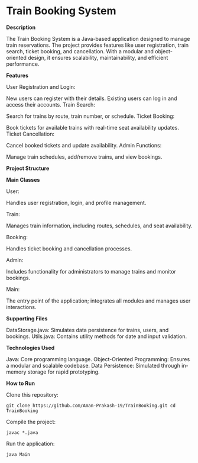 # **Train Booking System**

**Description**

The Train Booking System is a Java-based application designed to manage train reservations. The project provides features like user registration, train search, ticket booking, and cancellation. With a modular and object-oriented design, it ensures scalability, maintainability, and efficient performance.

**Features**

User Registration and Login:

New users can register with their details.
Existing users can log in and access their accounts.
Train Search:

Search for trains by route, train number, or schedule.
Ticket Booking:

Book tickets for available trains with real-time seat availability updates.
Ticket Cancellation:

Cancel booked tickets and update availability.
Admin Functions:

Manage train schedules, add/remove trains, and view bookings.

**Project Structure**

**Main Classes**

User:

Handles user registration, login, and profile management.

Train:

Manages train information, including routes, schedules, and seat availability.

Booking:

Handles ticket booking and cancellation processes.

Admin:

Includes functionality for administrators to manage trains and monitor bookings.

Main:

The entry point of the application; integrates all modules and manages user interactions.

**Supporting Files**

DataStorage.java: Simulates data persistence for trains, users, and bookings.
Utils.java: Contains utility methods for date and input validation.

**Technologies Used**

Java: Core programming language.
Object-Oriented Programming: Ensures a modular and scalable codebase.
Data Persistence: Simulated through in-memory storage for rapid prototyping.

**How to Run**

Clone this repository:

`git clone https://github.com/Aman-Prakash-19/TrainBooking.git
cd TrainBooking`

Compile the project:

`javac *.java`

Run the application:

`java Main`

